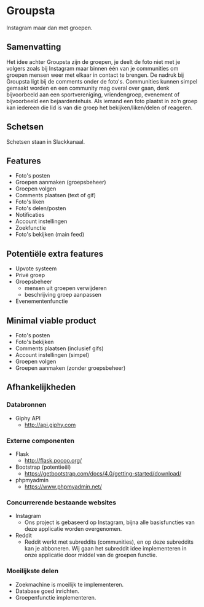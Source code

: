 # Groupsta
Instagram maar dan met groepen.

## Samenvatting
Het idee achter Groupsta zijn de groepen, je deelt de foto niet met je volgers zoals bij Instagram maar binnen één van je communities om groepen mensen weer met elkaar in contact te brengen. De nadruk bij Groupsta ligt bij de comments onder de foto's. Communities kunnen simpel gemaakt worden en een community mag overal over gaan, denk bijvoorbeeld aan een sportvereniging, vriendengroep, evenement of bijvoorbeeld een bejaardentehuis. Als iemand een foto plaatst in zo’n groep kan iedereen die lid is van die groep het bekijken/liken/delen of reageren.

## Schetsen
Schetsen staan in Slackkanaal.

## Features
- Foto's posten
- Groepen aanmaken (groepsbeheer)
- Groepen volgen
- Comments plaatsen (text of gif)
- Foto's liken
- Foto's delen/posten
- Notificaties
- Account instellingen
- Zoekfunctie
- Foto's bekijken (main feed)

## Potentiële extra features
- Upvote systeem
- Privé groep
- Groepsbeheer
  - mensen uit groepen verwijderen
  - beschrijving groep aanpassen
- Evenementenfunctie

## Minimal viable product
- Foto's posten
- Foto's bekijken
- Comments plaatsen (inclusief gifs)
- Account instellingen (simpel)
- Groepen volgen
- Groepen aanmaken (zonder groepsbeheer)

## Afhankelijkheden

### Databronnen
- Giphy API
  - http://api.giphy.com

### Externe componenten
- Flask
  - http://flask.pocoo.org/
- Bootstrap (potentieël)
  - https://getbootstrap.com/docs/4.0/getting-started/download/ 
- phpmyadmin
  - https://www.phpmyadmin.net/

### Concurrerende bestaande websites
- Instagram
  - Ons project is gebaseerd op Instagram, bijna alle basisfuncties van deze applicatie worden overgenomen.
- Reddit
  - Reddit werkt met subreddits (communities), en op deze subreddits kan je abboneren. Wij gaan het subreddit idee implementeren in onze applicatie door middel van de groepen functie.

### Moeilijkste delen
- Zoekmachine is moeilijk te implementeren.
- Database goed inrichten.
- Groepenfunctie implementeren.
